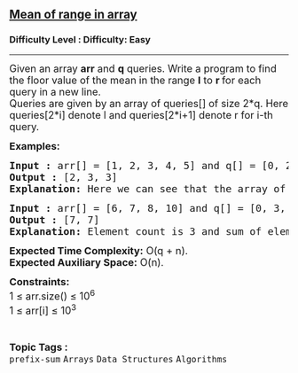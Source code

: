 <h2><a href="https://www.geeksforgeeks.org/problems/mean-of-range-in-array2123/1?itm_source=geeksforgeeks&itm_medium=article&itm_campaign=practice_card">Mean of range in array</a></h2><h3>Difficulty Level : Difficulty: Easy</h3><hr><div class="problems_problem_content__Xm_eO"><p><span style="font-size: 18px;">Given an array <strong>arr</strong>&nbsp;and <strong>q</strong> queries. Write a program to find the floor value of the mean in the range <strong>l</strong> to <strong>r </strong>for each query in a new line.<br>Queries are given by an array of queries[] of size 2*q. Here queries[2*i] denote l and queries[2*i+1] denote r for i-th query.</span></p>
<p><span style="font-size: 18px;"><strong>Examples:</strong></span></p>
<pre><span style="font-size: 18px;"><strong>Input :</strong> arr[] = [1, 2, 3, 4, 5] and q[] = [0, 2, 1, 3, 0, 4]
<strong>Output :</strong> [2, 3, 3]
<strong>Explanation: </strong>Here we can see that the array of integers is [1, 2, 3, 4, 5]. <strong>Query 1:</strong> L = 0 and R = 2 Sum = 6 Integer Count = 3 So, Mean is 2
</span></pre>
<pre><span style="font-size: 18px;"><strong>Input :</strong> arr[] = [6, 7, 8, 10] and q[] = [0, 3, 1, 2]
<strong>Output :</strong> [7, 7]
<strong>Explanation: </strong>Element count is 3 and sum of element from 0 to 3 are 21. So mean is 7.</span></pre>
<p><span style="font-size: 18px;"><strong>Expected Time Complexity:</strong>&nbsp;O(q + n).<br><strong>Expected Auxiliary Space:</strong>&nbsp;O(n).</span></p>
<p><span style="font-size: 18px;"><strong>Constraints:</strong>&nbsp;<br>1 ≤ arr.size() ≤ 10<sup>6</sup><br>1 ≤ arr[i] ≤ 10<sup>3</sup></span></p></div><br><p><span style=font-size:18px><strong>Topic Tags : </strong><br><code>prefix-sum</code>&nbsp;<code>Arrays</code>&nbsp;<code>Data Structures</code>&nbsp;<code>Algorithms</code>&nbsp;